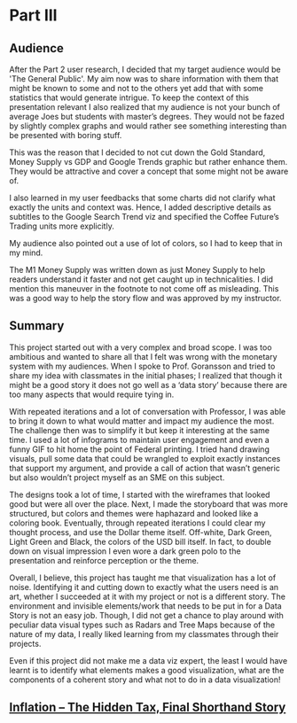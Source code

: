 # Part III

## Audience

After the Part 2 user research, I decided that my target audience would be 'The General Public'. My aim now was to share information with them that might be known to some and not to the others yet add that with some statistics that would generate intrigue. To keep the context of this presentation relevant I also realized that my audience is not your bunch of average Joes but students with master’s degrees. They would not be fazed by slightly complex graphs and would rather see something interesting than be presented with boring stuff.

This was the reason that I decided to not cut down the Gold Standard, Money Supply vs GDP and Google Trends graphic but rather enhance them. They would be attractive and cover a concept that some might not be aware of.

I also learned in my user feedbacks that some charts did not clarify what exactly the units and context was. Hence, I added descriptive details as subtitles to the Google Search Trend viz and specified the Coffee Future’s Trading units more explicitly.

My audience also pointed out a use of lot of colors, so I had to keep that in my mind.

The M1 Money Supply was written down as just Money Supply to help readers understand it faster and not get caught up in technicalities. I did mention this maneuver in the footnote to not come off as misleading. This was a good way to help the story flow and was approved by my instructor.

## Summary

This project started out with a very complex and broad scope. I was too ambitious and wanted to share all that I felt was wrong with the monetary system with my audiences. When I spoke to Prof. Goransson and tried to share my idea with classmates in the initial phases; I realized that though it might be a good story it does not go well as a ‘data story’ because there are too many aspects that would require tying in. 

With repeated iterations and a lot of conversation with Professor, I was able to bring it down to what would matter and impact my audience the most. The challenge then was to simplify it but keep it interesting at the same time. I used a lot of infograms to maintain user engagement and even a funny GIF to hit home the point of Federal printing. I tried hand drawing visuals, pull some data that could be wrangled to exploit exactly instances that support my argument, and provide a call of action that wasn’t generic but also wouldn’t project myself as an SME on this subject. 

The designs took a lot of time, I started with the wireframes that looked good but were all over the place.  Next, I made the storyboard that was more structured, but colors and themes were haphazard and looked like a coloring book. Eventually, through repeated iterations I could clear my thought process, and use the Dollar theme itself.  Off-white, Dark Green, Light Green and Black, the colors of the USD bill itself. In fact, to double down on visual impression I even wore a dark green polo to the presentation and reinforce perception or the theme.

Overall, I believe, this project has taught me that visualization has a lot of noise. Identifying it and cutting down to exactly what the users need is an art, whether I succeeded at it with my project or not is a different story. The environment and invisible elements/work that needs to be put in for a Data Story is not an easy job. Though, I did not get a chance to play around with peculiar data visual types such as Radars and Tree Maps because of the nature of my data, I really liked learning from my classmates through their projects. 

Even if this project did not make me a data viz expert, the least I would have learnt is to identify what elements makes a good visualization, what are the components of a coherent story and what not to do in a data visualization! 


## [Inflation – The Hidden Tax, Final Shorthand Story](https://carnegiemellon.shorthandstories.com/inflation/index.html)

   
